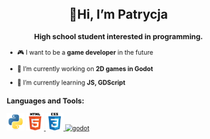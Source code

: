 <h1 align="center">👋Hi, I’m Patrycja</h1>
<h3 align="center">High school student interested in programming.</h3> 

- 🎮 I want to be a **game developer** in the future
- 🔭 I’m currently working on **2D games in Godot**

- 🌱 I’m currently learning **JS, GDScript**

<h3 align="left">Languages and Tools:</h3>
<p align="left" 
<a href="https://www.python.org" target="_blank" rel="noreferrer"> <img src="https://raw.githubusercontent.com/devicons/devicon/master/icons/python/python-original.svg" alt="python" width="40" height="40"/> </a>
<a href="https://www.w3.org/html/" target="_blank" rel="noreferrer"> <img src="https://raw.githubusercontent.com/devicons/devicon/master/icons/html5/html5-original-wordmark.svg" alt="html5" width="40" height="40"/> </a> 
<a href="https://www.w3schools.com/css/" target="_blank" rel="noreferrer"> <img src="https://raw.githubusercontent.com/devicons/devicon/master/icons/css3/css3-original-wordmark.svg" alt="css3" width="40" height="40"/> </a>
<a href="https://godotengine.org/" target="_blank" rel="noreferrer"> <img src="https://cdn.jsdelivr.net/gh/devicons/devicon/icons/godot/godot-original.svg" alt="godot" width="40" height="40"/> </a>
 </p>
